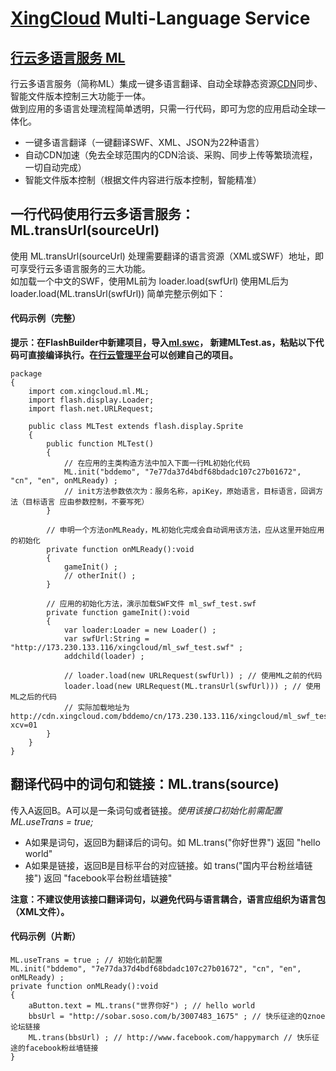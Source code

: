 [XingCloud](http://www.xingcloud.com) Multi-Language Service
==============

[行云多语言服务  ML](http://doc.xingcloud.com) 
--------------
行云多语言服务（简称ML）集成一键多语言翻译、自动全球静态资源[CDN](http://zh.wikipedia.org/wiki/CDN)同步、智能文件版本控制三大功能于一体。    
做到应用的多语言处理流程简单透明，只需一行代码，即可为您的应用启动全球一体化。
* 一键多语言翻译（一键翻译SWF、XML、JSON为22种语言） 
* 自动CDN加速（免去全球范围内的CDN洽谈、采购、同步上传等繁琐流程，一切自动完成）
* 智能文件版本控制（根据文件内容进行版本控制，智能精准）

一行代码使用行云多语言服务：ML.transUrl(sourceUrl)
--------------
使用 ML.transUrl(sourceUrl) 处理需要翻译的语言资源（XML或SWF）地址，即可享受行云多语言服务的三大功能。    
如加载一个中文的SWF，使用ML前为 loader.load(swfUrl) 使用ML后为 loader.load(ML.transUrl(swfUrl)) 简单完整示例如下：

#### 代码示例（完整）
__提示：在FlashBuilder中新建项目，导入[ml.swc](https://github.com/XingCloud/ML-ActionScript/blob/master/build/ml_1.2.3.120530.swc?raw=true)，
新建MLTest.as，粘贴以下代码可直接编译执行。在[行云管理平台](http://p.xingcloud.com)可以创建自己的项目。__	
	
	package 
	{
		import com.xingcloud.ml.ML;
		import flash.display.Loader;
		import flash.net.URLRequest;
	
		public class MLTest extends flash.display.Sprite
		{
			public function MLTest()
			{
				// 在应用的主类构造方法中加入下面一行ML初始化代码
				ML.init("bddemo", "7e77da37d4bdf68bdadc107c27b01672", "cn", "en", onMLReady) ;
				// init方法参数依次为：服务名称，apiKey，原始语言，目标语言，回调方法（目标语言 应由参数控制，不要写死）
			}
			
			// 申明一个方法onMLReady，ML初始化完成会自动调用该方法，应从这里开始应用的初始化
			private function onMLReady():void
			{
				gameInit() ;
				// otherInit() ;
			}
			
			// 应用的初始化方法，演示加载SWF文件 ml_swf_test.swf
			private function gameInit():void
			{
				var loader:Loader = new Loader() ;
				var swfUrl:String = "http://173.230.133.116/xingcloud/ml_swf_test.swf" ;
				addchild(loader) ;
				
				// loader.load(new URLRequest(swfUrl)) ; // 使用ML之前的代码
				loader.load(new URLRequest(ML.transUrl(swfUrl))) ; // 使用ML之后的代码
				// 实际加载地址为 http://cdn.xingcloud.com/bddemo/cn/173.230.133.116/xingcloud/ml_swf_test.swf?xcv=01
			}
		}	
	}

翻译代码中的词句和链接：ML.trans(source)
-----------------
传入A返回B。A可以是一条词句或者链接。_使用该接口初始化前需配置 ML.useTrans = true;_
* A如果是词句，返回B为翻译后的词句。如 ML.trans("你好世界") 返回 "hello world" 
* A如果是链接，返回B是目标平台的对应链接。如 trans("国内平台粉丝墙链接") 返回 "facebook平台粉丝墙链接"  

__注意：不建议使用该接口翻译词句，以避免代码与语言耦合，语言应组织为语言包（XML文件）。__


#### 代码示例（片断）

	ML.useTrans = true ; // 初始化前配置
	ML.init("bddemo", "7e77da37d4bdf68bdadc107c27b01672", "cn", "en", onMLReady) ;
	private function onMLReady():void
	{
		aButton.text = ML.trans("世界你好") ; // hello world
		bbsUrl = "http://sobar.soso.com/b/3007483_1675" ; // 快乐征途的Qznoe论坛链接
		ML.trans(bbsUrl) ; // http://www.facebook.com/happymarch // 快乐征途的facebook粉丝墙链接
	}
	
	